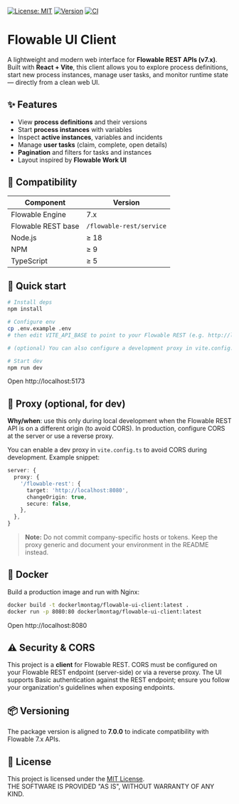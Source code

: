 [![License: MIT](https://img.shields.io/badge/License-MIT-yellow.svg)](LICENSE) [![Version](https://img.shields.io/badge/version-7.0.0-blue.svg)](#-versioning) [![CI](https://github.com/lmontag/flowable-ui-client/actions/workflows/ci.yml/badge.svg)](https://github.com/lmontag/flowable-ui-client/actions/workflows/ci.yml)

# Flowable UI Client

A lightweight and modern web interface for **Flowable REST APIs (v7.x)**.  
Built with **React + Vite**, this client allows you to explore process definitions, start new process instances, manage user tasks, and monitor runtime state — directly from a clean web UI.

## ✨ Features
- View **process definitions** and their versions
- Start **process instances** with variables
- Inspect **active instances**, variables and incidents
- Manage **user tasks** (claim, complete, open details)
- **Pagination** and filters for tasks and instances
- Layout inspired by **Flowable Work UI**

## 🔗 Compatibility
| Component | Version |
|----------|---------|
| Flowable Engine | 7.x |
| Flowable REST base | `/flowable-rest/service` |
| Node.js | ≥ 18 |
| NPM | ≥ 9 |
| TypeScript | ≥ 5 |

## 🚀 Quick start

```bash
# Install deps
npm install

# Configure env
cp .env.example .env
# then edit VITE_API_BASE to point to your Flowable REST (e.g. http://localhost:8080/flowable-rest/service)

# (optional) You can also configure a development proxy in vite.config.ts if needed to simplify local development.

# Start dev
npm run dev
```

Open http://localhost:5173

## 🧰 Proxy (optional, for dev)

**Why/when**: use this only during local development when the Flowable REST API is on a different origin (to avoid CORS). In production, configure CORS at the server or use a reverse proxy.

You can enable a dev proxy in `vite.config.ts` to avoid CORS during development. Example snippet:

```ts
server: {
  proxy: {
    '/flowable-rest': {
      target: 'http://localhost:8080',
      changeOrigin: true,
      secure: false,
    },
  },
}
```

> **Note:** Do not commit company-specific hosts or tokens. Keep the proxy generic and document your environment in the README instead.

## 🐳 Docker

Build a production image and run with Nginx:

```bash
docker build -t dockerlmontag/flowable-ui-client:latest .
docker run -p 8080:80 dockerlmontag/flowable-ui-client:latest
```

Open http://localhost:8080

## ⚠️ Security & CORS

This project is a **client** for Flowable REST. CORS must be configured on your Flowable REST endpoint (server-side) or via a reverse proxy. The UI supports Basic authentication against the REST endpoint; ensure you follow your organization's guidelines when exposing endpoints.

## 📦 Versioning

The package version is aligned to **7.0.0** to indicate compatibility with Flowable 7.x APIs.

## 📜 License

This project is licensed under the [MIT License](LICENSE).  
THE SOFTWARE IS PROVIDED "AS IS", WITHOUT WARRANTY OF ANY KIND.
